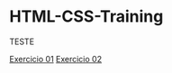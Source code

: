 # HTML-CSS-Training
<p>TESTE</p>
<a href="https://guibez007.github.io/HTML-CSS-Training/Exercises/Module-1/ex001_begin/index.html">Exercicio 01</a>
<a href="https://guibez007.github.io/HTML-CSS-Training/Exercises/Module-1/ex002_emojis/index.html">Exercicio 02</a>
